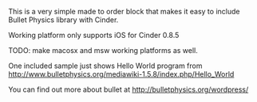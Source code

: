 This is a very simple made to order block that makes it easy to include Bullet Physics library with Cinder.

Working platform only supports iOS for Cinder 0.8.5

TODO: make macosx and msw working platforms as well.

One included sample just shows Hello World program from http://www.bulletphysics.org/mediawiki-1.5.8/index.php/Hello_World

You can find out more about bullet at http://bulletphysics.org/wordpress/
